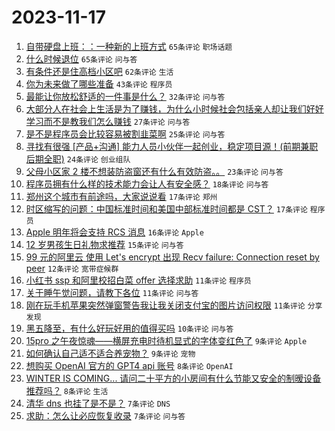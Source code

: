 # 2023-11-17

1. [自带硬盘上班：：一种新的上班方式](https://www.v2ex.com/t/992658) `65条评论` `职场话题`
1. [什么时候退位](https://www.v2ex.com/t/992683) `65条评论` `问与答`
1. [有条件还是住高档小区吧](https://www.v2ex.com/t/992660) `62条评论` `生活`
1. [你为未来做了哪些准备](https://www.v2ex.com/t/992675) `43条评论` `程序员`
1. [最能让你放松舒适的一件事是什么？](https://www.v2ex.com/t/992694) `32条评论` `问与答`
1. [大部分人在社会上生活是为了赚钱，为什么小时候社会包括亲人却让我们好好学习而不是教我们怎么赚钱](https://www.v2ex.com/t/992700) `27条评论` `问与答`
1. [是不是程序员会比较容易被割韭菜啊](https://www.v2ex.com/t/992674) `25条评论` `问与答`
1. [寻找有很强 [产品+沟通] 能力人员小伙伴一起创业，稳定项目源！(前期兼职后期全职)](https://www.v2ex.com/t/992653) `24条评论` `创业组队`
1. [父母小区家 2 楼不想装防盗窗还有什么有效防盗。。](https://www.v2ex.com/t/992696) `23条评论` `问与答`
1. [程序员拥有什么样的技术能力会让人有安全感？](https://www.v2ex.com/t/992673) `18条评论` `问与答`
1. [郑州这个城市有前途吗，大家说说看](https://www.v2ex.com/t/992713) `17条评论` `郑州`
1. [时区缩写的问题：中国标准时间和美国中部标准时间都是 CST？](https://www.v2ex.com/t/992656) `17条评论` `程序员`
1. [Apple 明年将会支持 RCS 消息](https://www.v2ex.com/t/992642) `16条评论` `Apple`
1. [12 岁男孩生日礼物求推荐](https://www.v2ex.com/t/992717) `15条评论` `问与答`
1. [99 元的阿里云 使用 Let's encrypt 出现 Recv failure: Connection reset by peer](https://www.v2ex.com/t/992703) `12条评论` `宽带症候群`
1. [小红书 ssp 和阿里校招白菜 offer 选择求助](https://www.v2ex.com/t/992723) `11条评论` `程序员`
1. [关于睡午觉问题，请教下各位](https://www.v2ex.com/t/992704) `11条评论` `问与答`
1. [刚在玩手机苹果突然弹窗警告我让我关闭支付宝的图片访问权限](https://www.v2ex.com/t/992659) `11条评论` `分享发现`
1. [黑五降至，有什么好玩好用的值得买吗](https://www.v2ex.com/t/992663) `10条评论` `问与答`
1. [15pro 之午夜惊魂——横屏充电时待机显式的字体变红色了](https://www.v2ex.com/t/992669) `9条评论` `Apple`
1. [如何确认自己适不适合养宠物？](https://www.v2ex.com/t/992665) `9条评论` `宠物`
1. [想购买 OpenAI 官方的 GPT4 api 账号](https://www.v2ex.com/t/992721) `8条评论` `OpenAI`
1. [WINTER IS COMING... 请问二十平方的小房间有什么节能又安全的制暧设备推荐吗？](https://www.v2ex.com/t/992710) `8条评论` `生活`
1. [清华 dns 也挂了是不是？](https://www.v2ex.com/t/992729) `7条评论` `DNS`
1. [求助：怎么让必应恢复收录](https://www.v2ex.com/t/992715) `7条评论` `问与答`
